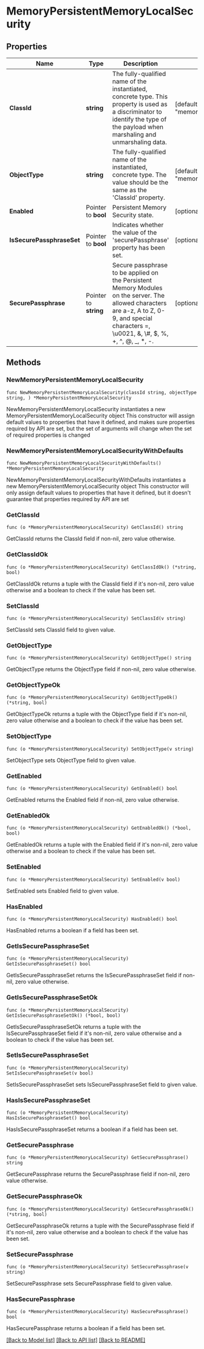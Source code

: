 # MemoryPersistentMemoryLocalSecurity

## Properties

Name | Type | Description | Notes
------------ | ------------- | ------------- | -------------
**ClassId** | **string** | The fully-qualified name of the instantiated, concrete type. This property is used as a discriminator to identify the type of the payload when marshaling and unmarshaling data. | [default to "memory.PersistentMemoryLocalSecurity"]
**ObjectType** | **string** | The fully-qualified name of the instantiated, concrete type. The value should be the same as the &#39;ClassId&#39; property. | [default to "memory.PersistentMemoryLocalSecurity"]
**Enabled** | Pointer to **bool** | Persistent Memory Security state. | [optional] [default to false]
**IsSecurePassphraseSet** | Pointer to **bool** | Indicates whether the value of the &#39;securePassphrase&#39; property has been set. | [optional] [readonly] [default to false]
**SecurePassphrase** | Pointer to **string** | Secure passphrase to be applied on the Persistent Memory Modules on the server. The allowed characters are a-z, A to Z, 0-9, and special characters &#x3D;, \\u0021, &amp;, \\#, $, %, +, ^, @, _, *, -. | [optional] 

## Methods

### NewMemoryPersistentMemoryLocalSecurity

`func NewMemoryPersistentMemoryLocalSecurity(classId string, objectType string, ) *MemoryPersistentMemoryLocalSecurity`

NewMemoryPersistentMemoryLocalSecurity instantiates a new MemoryPersistentMemoryLocalSecurity object
This constructor will assign default values to properties that have it defined,
and makes sure properties required by API are set, but the set of arguments
will change when the set of required properties is changed

### NewMemoryPersistentMemoryLocalSecurityWithDefaults

`func NewMemoryPersistentMemoryLocalSecurityWithDefaults() *MemoryPersistentMemoryLocalSecurity`

NewMemoryPersistentMemoryLocalSecurityWithDefaults instantiates a new MemoryPersistentMemoryLocalSecurity object
This constructor will only assign default values to properties that have it defined,
but it doesn't guarantee that properties required by API are set

### GetClassId

`func (o *MemoryPersistentMemoryLocalSecurity) GetClassId() string`

GetClassId returns the ClassId field if non-nil, zero value otherwise.

### GetClassIdOk

`func (o *MemoryPersistentMemoryLocalSecurity) GetClassIdOk() (*string, bool)`

GetClassIdOk returns a tuple with the ClassId field if it's non-nil, zero value otherwise
and a boolean to check if the value has been set.

### SetClassId

`func (o *MemoryPersistentMemoryLocalSecurity) SetClassId(v string)`

SetClassId sets ClassId field to given value.


### GetObjectType

`func (o *MemoryPersistentMemoryLocalSecurity) GetObjectType() string`

GetObjectType returns the ObjectType field if non-nil, zero value otherwise.

### GetObjectTypeOk

`func (o *MemoryPersistentMemoryLocalSecurity) GetObjectTypeOk() (*string, bool)`

GetObjectTypeOk returns a tuple with the ObjectType field if it's non-nil, zero value otherwise
and a boolean to check if the value has been set.

### SetObjectType

`func (o *MemoryPersistentMemoryLocalSecurity) SetObjectType(v string)`

SetObjectType sets ObjectType field to given value.


### GetEnabled

`func (o *MemoryPersistentMemoryLocalSecurity) GetEnabled() bool`

GetEnabled returns the Enabled field if non-nil, zero value otherwise.

### GetEnabledOk

`func (o *MemoryPersistentMemoryLocalSecurity) GetEnabledOk() (*bool, bool)`

GetEnabledOk returns a tuple with the Enabled field if it's non-nil, zero value otherwise
and a boolean to check if the value has been set.

### SetEnabled

`func (o *MemoryPersistentMemoryLocalSecurity) SetEnabled(v bool)`

SetEnabled sets Enabled field to given value.

### HasEnabled

`func (o *MemoryPersistentMemoryLocalSecurity) HasEnabled() bool`

HasEnabled returns a boolean if a field has been set.

### GetIsSecurePassphraseSet

`func (o *MemoryPersistentMemoryLocalSecurity) GetIsSecurePassphraseSet() bool`

GetIsSecurePassphraseSet returns the IsSecurePassphraseSet field if non-nil, zero value otherwise.

### GetIsSecurePassphraseSetOk

`func (o *MemoryPersistentMemoryLocalSecurity) GetIsSecurePassphraseSetOk() (*bool, bool)`

GetIsSecurePassphraseSetOk returns a tuple with the IsSecurePassphraseSet field if it's non-nil, zero value otherwise
and a boolean to check if the value has been set.

### SetIsSecurePassphraseSet

`func (o *MemoryPersistentMemoryLocalSecurity) SetIsSecurePassphraseSet(v bool)`

SetIsSecurePassphraseSet sets IsSecurePassphraseSet field to given value.

### HasIsSecurePassphraseSet

`func (o *MemoryPersistentMemoryLocalSecurity) HasIsSecurePassphraseSet() bool`

HasIsSecurePassphraseSet returns a boolean if a field has been set.

### GetSecurePassphrase

`func (o *MemoryPersistentMemoryLocalSecurity) GetSecurePassphrase() string`

GetSecurePassphrase returns the SecurePassphrase field if non-nil, zero value otherwise.

### GetSecurePassphraseOk

`func (o *MemoryPersistentMemoryLocalSecurity) GetSecurePassphraseOk() (*string, bool)`

GetSecurePassphraseOk returns a tuple with the SecurePassphrase field if it's non-nil, zero value otherwise
and a boolean to check if the value has been set.

### SetSecurePassphrase

`func (o *MemoryPersistentMemoryLocalSecurity) SetSecurePassphrase(v string)`

SetSecurePassphrase sets SecurePassphrase field to given value.

### HasSecurePassphrase

`func (o *MemoryPersistentMemoryLocalSecurity) HasSecurePassphrase() bool`

HasSecurePassphrase returns a boolean if a field has been set.


[[Back to Model list]](../README.md#documentation-for-models) [[Back to API list]](../README.md#documentation-for-api-endpoints) [[Back to README]](../README.md)


